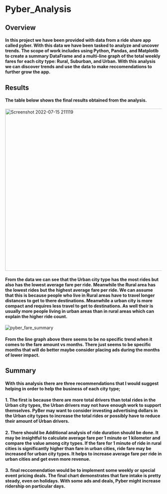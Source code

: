 # Pyber_Analysis

## Overview
#### In this project we have been provided with data from a ride share app called pyber. With this data we have been tasked to analyze and uncover trends. The scope of work includes using Python, Pandas, and Matplotlb to create a summary DataFrame and a multi-line graph of the total weekly fares for each city type: Rural, Suburban, and Urban. With this analysis we can discover trends and use the data to make reccomendations to further grow the app. 

## Results

#### The table below shows the final results obtained from the analysis.


<img width="521" alt="Screenshot 2022-07-15 211119" src="https://user-images.githubusercontent.com/106639965/179338749-e7d6df90-8538-4f38-8e02-e870f9f344ff.png">

#### From the data we can see that the Urban city type has the most rides but also has the lowest average fare per ride. Meanwhile the Rural area has the lowest rides but the highest average fare per ride. We can assume that this is because people who live in Rural areas have to travel longer distances to get to there destinations. Meanwhile a urban city is more compact and requires less travel to get to destinations. As well their is usually more people living in urban areas than in rural areas which can explain the higher ride count.




![pyber_fare_summary](https://user-images.githubusercontent.com/106639965/179338662-4e01f119-68df-41b4-b43d-f329933ce03b.png)

#### From the line graph above there seems to be no specific trend when it comes to the fare amount vs months. There just seems to be specific months that will do better maybe consider placing ads during the months of lower impact. 

## Summary
#### With this analysis there are three recommendations that I would suggest helping in order to help the business of each city type;

#### 1. The first is because there are more total drivers than total rides in the Urban city types, the Urban drivers may not have enough work to support themselves. PyBer may want to consider investing advertising dollars in the Urban city types to increase the total rides or possibly have to reduce their amount of Urban drivers.

#### 2. There should be Additional analysis of ride duration should be done. It may be insightful to calculate average fare per 1 minute or 1 kilometer and compare the value among city types. If the fare for 1 minute of ride in rural cities is significantly higher than fare in urban cities, ride fare may be increased for urban city types. It helps to increase average fare per ride in urban cities and get even more revenue.

#### 3. final reccomendation would be to implement some weekly or special event pricing deals. The final chart demonstrates that fare intake is pretty steady, even on holidays. With some ads and deals, Pyber might increase ridership on particular days.
